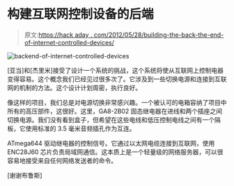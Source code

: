 # 构建互联网控制设备的后端

> 原文:[https://hack aday . com/2012/05/28/building-the-back-the-end-of-internet-controlled-devices/](https://hackaday.com/2012/05/28/building-the-backend-of-internet-controlled-devices/)

![](../Images/6b789049878440ea3014bc6d7247bb48.png "backend-of-internet-controlled-devices")

[亚当]和[杰里米]接受了设计一个系统的挑战，这个系统将使从互联网上控制电器变得容易。这个概念我们已经见过很多次了。它涉及到一些切换电源和连接到互联网的机制的方法。这个设计计划周密，执行良好。

像这样的项目，我们总是对电源切换非常感兴趣。一个被认可的电箱容纳了项目中所有的高压部件，这很好。这里，GA8-2B02 固态继电器在进线和两个插座之间切换电源。我们没有看到盒子，但希望在这些电线和低压控制电线之间有一个隔板，它使用标准的 3.5 毫米音频插孔作为互连。

ATmega644 驱动继电器的控制信号。它通过以太网电缆连接到互联网，使用 ENC28J60 芯片负责局域网通信。这本质上是一个轻量级的网络服务器，可以很容易地接受来自任何网络发送者的命令。

[谢谢布鲁斯]